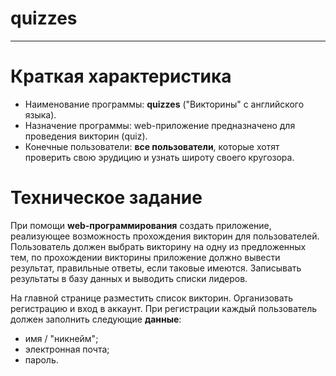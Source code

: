 # quizzes

---

# Краткая характеристика

* Наименование программы: **quizzes** ("Викторины" с английского языка).
* Назначение программы: web-приложение предназначено для проведения викторин (quiz).
* Конечные пользователи: **все пользователи**, которые хотят проверить свою эрудицию и узнать широту своего кругозора.

# Техническое задание

При помощи **web-программирования** создать приложение, реализующее возможность прохождения викторин для пользователей. Пользователь должен выбрать викторину на одну из предложенных тем, по прохождении викторины приложение должно вывести результат, правильные ответы, если таковые имеются. Записывать результаты в базу данных и выводить списки лидеров.


На главной странице разместить список викторин. Организовать регистрацию и вход в аккаунт. При регистрации каждый пользователь должен заполнить следующие **данные**:

+ имя / "никнейм";
+ электронная почта;
+ пароль.

